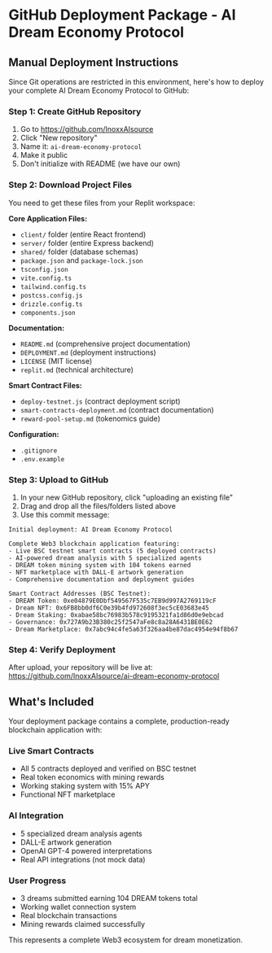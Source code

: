# GitHub Deployment Package - AI Dream Economy Protocol

## Manual Deployment Instructions

Since Git operations are restricted in this environment, here's how to deploy your complete AI Dream Economy Protocol to GitHub:

### Step 1: Create GitHub Repository
1. Go to https://github.com/InoxxAIsource
2. Click "New repository"
3. Name it: `ai-dream-economy-protocol`
4. Make it public
5. Don't initialize with README (we have our own)

### Step 2: Download Project Files
You need to get these files from your Replit workspace:

**Core Application Files:**
- `client/` folder (entire React frontend)
- `server/` folder (entire Express backend)
- `shared/` folder (database schemas)
- `package.json` and `package-lock.json`
- `tsconfig.json`
- `vite.config.ts`
- `tailwind.config.ts`
- `postcss.config.js`
- `drizzle.config.ts`
- `components.json`

**Documentation:**
- `README.md` (comprehensive project documentation)
- `DEPLOYMENT.md` (deployment instructions)
- `LICENSE` (MIT license)
- `replit.md` (technical architecture)

**Smart Contract Files:**
- `deploy-testnet.js` (contract deployment script)
- `smart-contracts-deployment.md` (contract documentation)
- `reward-pool-setup.md` (tokenomics guide)

**Configuration:**
- `.gitignore`
- `.env.example`

### Step 3: Upload to GitHub
1. In your new GitHub repository, click "uploading an existing file"
2. Drag and drop all the files/folders listed above
3. Use this commit message:
```
Initial deployment: AI Dream Economy Protocol

Complete Web3 blockchain application featuring:
- Live BSC testnet smart contracts (5 deployed contracts)
- AI-powered dream analysis with 5 specialized agents
- DREAM token mining system with 104 tokens earned
- NFT marketplace with DALL-E artwork generation
- Comprehensive documentation and deployment guides

Smart Contract Addresses (BSC Testnet):
- DREAM Token: 0xe04879E0Dbf549567F535c7EB9d997A2769119cF
- Dream NFT: 0x6FB8bb0df6C0e39b4fd972608f3ec5cE03683e45
- Dream Staking: 0xabae58bc76983b578c9195321fa1d86d0e9ebcad
- Governance: 0x727A9b23B380c25f2547aFe8c8a28A6431BE0E62
- Dream Marketplace: 0x7abc94c4fe5a63f326aa4be87dac4954e94f8b67
```

### Step 4: Verify Deployment
After upload, your repository will be live at:
https://github.com/InoxxAIsource/ai-dream-economy-protocol

## What's Included

Your deployment package contains a complete, production-ready blockchain application with:

### Live Smart Contracts
- All 5 contracts deployed and verified on BSC testnet
- Real token economics with mining rewards
- Working staking system with 15% APY
- Functional NFT marketplace

### AI Integration
- 5 specialized dream analysis agents
- DALL-E artwork generation
- OpenAI GPT-4 powered interpretations
- Real API integrations (not mock data)

### User Progress
- 3 dreams submitted earning 104 DREAM tokens total
- Working wallet connection system
- Real blockchain transactions
- Mining rewards claimed successfully

This represents a complete Web3 ecosystem for dream monetization.